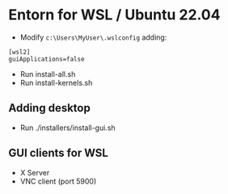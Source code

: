 # Entorn for WSL / Ubuntu 22.04

- Modify ``c:\Users\MyUser\.wslconfig`` adding:

```
[wsl2]
guiApplications=false
```

- Run install-all.sh
- Run install-kernels.sh

## Adding desktop

- Run ./installers/install-gui.sh

## GUI clients for WSL

- X Server
- VNC client (port 5900)

